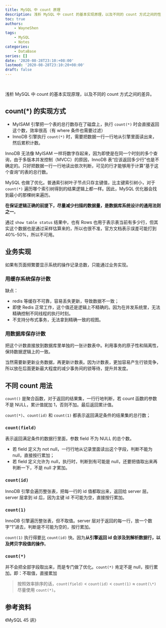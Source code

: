 ```yaml
---
title: MySQL 中 count 原理
description: 浅析 MySQL 中 count 的基本实现原理，以及不同的 count 方式之间的性能差异。
toc: true
authors: 
    - WayneShen
tags: 
    - MySQL
    - Notes
categories: 
    - DataBase
series: []
date: '2020-08-28T23:10:+08:00'
lastmod: '2020-08-28T23:10:20+08:00'
draft: false
---
```


</br>

浅析 MySQL 中 count 的基本实现原理，以及不同的 count 方式之间的差异。

<!--more-->

## count(*) 的实现方式

+ MyISAM 引擎把一个表的总行数存在了磁盘上，执行 `count(*)` 时会直接返回这个数，效率很高（有 where 条件也需要过滤）
+ InnoDB 引擎执行 `count(*)` 时，需要把数据一行一行地从引擎里面读出来，然后累积计数。

InnoDB 无法像 MyISAM 一样将数字存起来，因为即使是在同一个时刻的多个查询，由于多版本并发控制（MVCC）的原因，InnoDB 表“应该返回多少行”也是不确定的。只好把数据一行一行地读出依次判断，可见的行才能够用于计算“基于这个查询”的表的总行数。

MySQL 也做了优化。普通索引树叶子节点只存主键值，比主键索引树小，对于 `count(*)` 遍历哪个索引树得到的结果逻辑上都一样。因此，MySQL 优化器会找到最小的那棵树来遍历。

**在保证逻辑正确的前提下，尽量减少扫描的数据量，是数据库系统设计的通用法则之一**。

通过 ``show table status`` 结果中，也有 Rows 也用于表示表当前有多少行，但其实这个数据也是通过采样估算来的，所以也很不准，官方文档表示误差可能打到 40%-50%，所以不可用。

## 业务实现

如果有页面频繁要显示系统的操作记录总数，只能通过业务实现。

### 用缓存系统保存计数

缺点：

+ redis 等缓存不可靠，容易丢失更新，导致数据不一致；
+ 即使 Redis 正常工作，这个值还是逻辑上不精确的。因为在并发系统里，无法精确控制不同线程的执行时刻。
+ 不支持分布式事务，无法拿到精确一致的视图。

### 用数据库保存计数

把这个计数直接放到数据库里单独的一张计数表中。利用事务的原子性和隔离性，保持数据逻辑上的一致。

当然需要新更新业务数据，再更新计数表。因为计数表，更加容易产生行锁竞争，所以放在后面更新最大程度的减少事务间的锁等待，提升并发度。

## 不同 count 用法

`count()` 是聚合函数，对于返回的结果集，一行行地判断，若 count 函数的参数不是 NULL，累计值就加 1，否则不加。最后返回累计值。

`count(*)`、`count(id)` 和 `count(1)` 都表示返回满足条件的结果集的总行数；

### `count(field)`

表示返回满足条件的数据行里面，参数 field 不为 NULL 的总个数。

+ 若 field 定义为 not null，一行行地从记录里面读出这个字段，判断不能为 null，直接按行累加；
+ 若 field 定义允许为 null，执行时，判断到有可能是 null，还要把值取出来再判断一下，不是 null 才累加。

### `count(id)`

InnoDB 引擎会遍历整张表，把每一行的 id 值都取出来，返回给 server 层。server 层拿到 id 后，因为主键 id 不可能为空，直接按行累加。

### `count(1)`

InnoDB 引擎遍历整张表，但不取值。server 层对于返回的每一行，放一个数字“1”进去，判断是不可能为空的，按行累加。

`count(1)` 执行得要比 `count(id)` 快。因为**从引擎返回 id 会涉及到解析数据行，以及拷贝字段值的操作**。

### `count(*)`

并不会把全部字段取出来，而是专门做了优化。`count(*)` 肯定不是 null，按行累加。即：不取值，直接累加

> 按照效率排序的话，`count(field)` < `count(id)` < `count(1)` ≈ `count(\*)`
> 尽量使用 `count(*)`。

## 参考资料

《MySQL 45 讲》